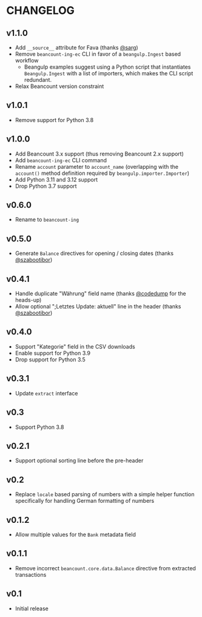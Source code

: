 # CHANGELOG

## v1.1.0

- Add `__source__` attribute for Fava (thanks [@sarg])
- Remove `beancount-ing-ec` CLI in favor of a `beangulp.Ingest` based workflow
  - Beangulp examples suggest using a Python script that instantiates `Beangulp.Ingest`
    with a list of importers, which makes the CLI script redundant.
- Relax Beancount version constraint

## v1.0.1

- Remove support for Python 3.8

## v1.0.0

- Add Beancount 3.x support (thus removing Beancount 2.x support)
- Add `beancount-ing-ec` CLI command
- Rename `account` parameter to `account_name` (overlapping with the `account()` method
  definition required by `beangulp.importer.Importer`)
- Add Python 3.11 and 3.12 support
- Drop Python 3.7 support

## v0.6.0

- Rename to `beancount-ing`

## v0.5.0

- Generate `Balance` directives for opening / closing dates (thanks [@szabootibor])

## v0.4.1

- Handle duplicate "Währung" field name (thanks [@codedump] for the heads-up)
- Allow optional ";Letztes Update: aktuell" line in the header (thanks [@szabootibor])

## v0.4.0

- Support "Kategorie" field in the CSV downloads
- Enable support for Python 3.9
- Drop support for Python 3.5

## v0.3.1

- Update `extract` interface

## v0.3

- Support Python 3.8

## v0.2.1

- Support optional sorting line before the pre-header

## v0.2

- Replace `locale` based parsing of numbers with a simple helper function
  specifically for handling German formatting of numbers

## v0.1.2

- Allow multiple values for the `Bank` metadata field

## v0.1.1

- Remove incorrect `beancount.core.data.Balance` directive from extracted
  transactions

## v0.1

- Initial release

[@codedump]: https://github.com/codedump
[@szabootibor]: https://github.com/szabootibor
[@sarg]: https://github.com/sarg

